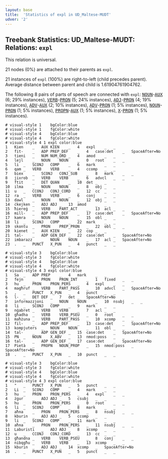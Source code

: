 ```yaml
---
layout: base
title:  'Statistics of expl in UD_Maltese-MUDT'
udver: '2'
---
```


## Treebank Statistics: UD_Maltese-MUDT: Relations: `expl`

This relation is universal.

21 nodes (0%) are attached to their parents as `expl`.

21 instances of `expl` (100%) are right-to-left (child precedes parent).
Average distance between parent and child is 1.61904761904762.

The following 8 pairs of parts of speech are connected with `expl`: <tt><a href="mt_mudt-pos-NOUN.html">NOUN</a></tt>-<tt><a href="mt_mudt-pos-AUX.html">AUX</a></tt> (6; 29% instances), <tt><a href="mt_mudt-pos-VERB.html">VERB</a></tt>-<tt><a href="mt_mudt-pos-PRON.html">PRON</a></tt> (5; 24% instances), <tt><a href="mt_mudt-pos-ADJ.html">ADJ</a></tt>-<tt><a href="mt_mudt-pos-PRON.html">PRON</a></tt> (4; 19% instances), <tt><a href="mt_mudt-pos-ADV.html">ADV</a></tt>-<tt><a href="mt_mudt-pos-AUX.html">AUX</a></tt> (2; 10% instances), <tt><a href="mt_mudt-pos-ADV.html">ADV</a></tt>-<tt><a href="mt_mudt-pos-PRON.html">PRON</a></tt> (1; 5% instances), <tt><a href="mt_mudt-pos-NOUN.html">NOUN</a></tt>-<tt><a href="mt_mudt-pos-PRON.html">PRON</a></tt> (1; 5% instances), <tt><a href="mt_mudt-pos-PROPN.html">PROPN</a></tt>-<tt><a href="mt_mudt-pos-AUX.html">AUX</a></tt> (1; 5% instances), <tt><a href="mt_mudt-pos-X.html">X</a></tt>-<tt><a href="mt_mudt-pos-PRON.html">PRON</a></tt> (1; 5% instances).


~~~ conllu
# visual-style 1	bgColor:blue
# visual-style 1	fgColor:white
# visual-style 4	bgColor:blue
# visual-style 4	fgColor:white
# visual-style 4 1 expl	color:blue
1	Kien	_	AUX	KIEN	_	4	expl	_	_
2	fit-	_	ADP	PREP_DEF	_	4	case:det	_	SpaceAfter=No
3	tieni	_	NUM	NUM_ORD	_	4	amod	_	_
4	lejl	_	NOUN	NOUN	_	0	root	_	_
5	li	_	SCONJ	COMP	_	6	mark	_	_
6	qam	_	VERB	VERB	_	4	ccomp	_	_
7	biex	_	SCONJ	CONJ_SUB	_	8	mark	_	_
8	jixrob	_	VERB	VERB	_	6	advcl	_	_
9	ftit	_	DET	QUAN	_	10	det	_	_
10	ilma	_	NOUN	NOUN	_	8	obj	_	_
11	u	_	CCONJ	CONJ_CORD	_	12	cc	_	_
12	ra	_	VERB	VERB	_	6	conj	_	_
13	dawl	_	NOUN	NOUN	_	12	obj	_	_
14	ċkejken	_	ADJ	ADJ	_	13	amod	_	_
15	ħiereġ	_	VERB	PART_ACT	_	13	acl	_	_
16	mill-	_	ADP	PREP_DEF	_	17	case:det	_	SpaceAfter=No
17	kamra	_	NOUN	NOUN	_	15	obl	_	_
18	li	_	SCONJ	COMP	_	22	mark	_	_
19	skontu	_	PRON	PREP_PRON	_	22	obl	_	_
20	kienet	_	AUX	KIEN	_	22	cop	_	_
21	tal-	_	ADP	GEN_DEF	_	22	case:det	_	SpaceAfter=No
22	imbarazz	_	NOUN	NOUN	_	17	acl	_	SpaceAfter=No
23	.	_	PUNCT	X_PUN	_	4	punct	_	_

~~~


~~~ conllu
# visual-style 3	bgColor:blue
# visual-style 3	fgColor:white
# visual-style 4	bgColor:blue
# visual-style 4	fgColor:white
# visual-style 4 3 expl	color:blue
1	Sa	_	ADP	PREP	_	4	mark	_	_
2	fejn	_	PRON	PRON_INT	_	1	fixed	_	_
3	hu	_	PRON	PRON_PERS	_	4	expl	_	_
4	magħruf	_	VERB	PART_PASS	_	10	advcl	_	SpaceAfter=No
5	,	_	PUNCT	X_PUN	_	4	punct	_	_
6	l-	_	DET	DEF	_	7	det	_	SpaceAfter=No
7	informazzjoni	_	NOUN	NOUN	_	10	nsubj	_	_
8	li	_	SCONJ	COMP	_	9	mark	_	_
9	nġabret	_	VERB	VERB	_	7	acl	_	_
10	għadha	_	VERB	VERB_PSEU	_	0	root	_	_
11	maħżuna	_	VERB	PART_PASS	_	10	xcomp	_	_
12	fil-	_	ADP	PREP_DEF	_	13	case:det	_	SpaceAfter=No
13	kompjuters	_	NOUN	NOUN	_	11	obl	_	_
14	tal-	_	ADP	GEN_DEF	_	15	case:det	_	SpaceAfter=No
15	PN	_	NOUN	X_ABV	_	13	nmod:poss	_	_
16	tal-	_	ADP	GEN_DEF	_	17	case:det	_	SpaceAfter=No
17	Pietà	_	PROPN	NOUN_PROP	_	15	nmod:poss	_	SpaceAfter=No
18	.	_	PUNCT	X_PUN	_	10	punct	_	_

~~~


~~~ conllu
# visual-style 3	bgColor:blue
# visual-style 3	fgColor:white
# visual-style 4	bgColor:blue
# visual-style 4	fgColor:white
# visual-style 4 3 expl	color:blue
1	"	_	PUNCT	X_PUN	_	5	punct	_	_
2	Li	_	SCONJ	COMP	_	4	mark	_	_
3	hu	_	PRON	PRON_PERS	_	4	expl	_	_
4	żgur	_	ADJ	ADJ	_	5	csubj	_	_
5	hu	_	PRON	PRON_PERS	_	0	root	_	_
6	li	_	SCONJ	COMP	_	8	mark	_	_
7	aħna	_	PRON	PRON_PERS	_	8	nsubj	_	_
8	kburin	_	ADJ	ADJ	_	5	ccomp	_	_
9	li	_	SCONJ	COMP	_	11	mark	_	_
10	aħna	_	PRON	PRON_PERS	_	11	nsubj	_	_
11	Laburisti	_	ADJ	ADJ	_	8	xcomp	_	_
12	u	_	CCONJ	CONJ_CORD	_	13	cc	_	_
13	għandna	_	VERB	VERB_PSEU	_	8	conj	_	_
14	nibqgħu	_	VERB	VERB	_	13	xcomp	_	_
15	kburin	_	ADJ	ADJ	_	14	xcomp	_	SpaceAfter=No
16	.	_	PUNCT	X_PUN	_	5	punct	_	_

~~~


